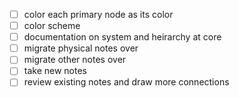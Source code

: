 
- [ ] color each primary node as its color
- [ ] color scheme
- [ ] documentation on system and heirarchy at core
- [ ] migrate physical notes over
- [ ] migrate other notes over
- [ ] take new notes
- [ ] review existing notes and draw more connections